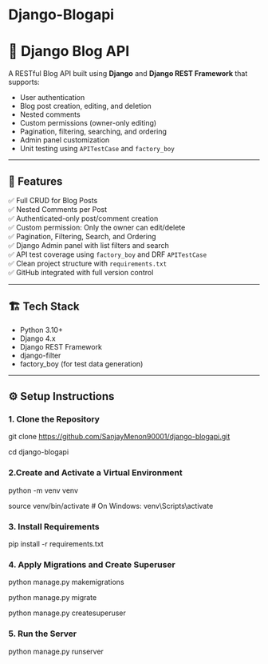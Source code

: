 # Django-Blogapi
# 📝 Django Blog API

A RESTful Blog API built using **Django** and **Django REST Framework** that supports:
- User authentication
- Blog post creation, editing, and deletion
- Nested comments
- Custom permissions (owner-only editing)
- Pagination, filtering, searching, and ordering
- Admin panel customization
- Unit testing using `APITestCase` and `factory_boy`

---

## 🚀 Features

✅ Full CRUD for Blog Posts  
✅ Nested Comments per Post  
✅ Authenticated-only post/comment creation  
✅ Custom permission: Only the owner can edit/delete  
✅ Pagination, Filtering, Search, and Ordering  
✅ Django Admin panel with list filters and search  
✅ API test coverage using `factory_boy` and DRF `APITestCase`  
✅ Clean project structure with `requirements.txt`  
✅ GitHub integrated with full version control

---

## 🏗️ Tech Stack

- Python 3.10+
- Django 4.x
- Django REST Framework
- django-filter
- factory_boy (for test data generation)

---

## ⚙️ Setup Instructions

### 1. Clone the Repository

git clone https://github.com/SanjayMenon90001/django-blogapi.git

cd django-blogapi

### 2.Create and Activate a Virtual Environment

python -m venv venv

source venv/bin/activate  # On Windows: venv\Scripts\activate

### 3. Install Requirements

pip install -r requirements.txt

### 4. Apply Migrations and Create Superuser

python manage.py makemigrations

python manage.py migrate

python manage.py createsuperuser

### 5. Run the Server

python manage.py runserver


